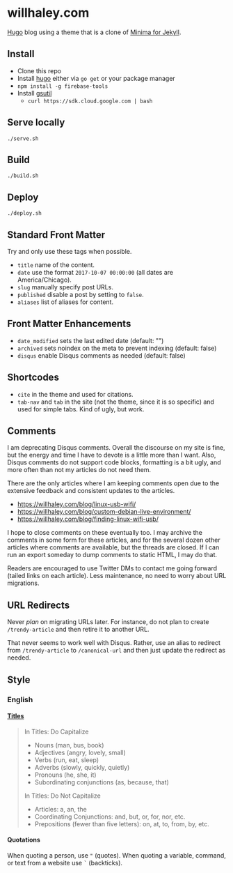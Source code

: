 # willhaley.com

[Hugo](https://github.com/gohugoio/hugo) blog using a theme that is a clone of [Minima for Jekyll](https://github.com/jekyll/minima).

## Install

* Clone this repo
* Install [hugo](https://gohugo.io/) either via `go get` or your package manager
* `npm install -g firebase-tools`
* Install [gsutil](https://cloud.google.com/storage/docs/gsutil_install)
  * `curl https://sdk.cloud.google.com | bash`

## Serve locally

```
./serve.sh
```

## Build

```
./build.sh
```

## Deploy

```
./deploy.sh
```

## Standard Front Matter

Try and only use these tags when possible.

* `title` name of the content.
* `date` use the format `2017-10-07 00:00:00` (all dates are America/Chicago).
* `slug` manually specify post URLs.
* `published` disable a post by setting to `false`.
* `aliases` list of aliases for content.

## Front Matter Enhancements

* `date_modified` sets the last edited date (default: "")
* `archived` sets noindex on the meta to prevent indexing (default: false)
* `disqus` enable Disqus comments as needed (default: false)

## Shortcodes

* `cite` in the theme and used for citations.
* `tab-nav` and `tab` in the site (not the theme, since it is so specific) and used for simple tabs. Kind of ugly, but work.

## Comments

I am deprecating Disqus comments. Overall the discourse on my site is fine, but the energy and time I have to devote is a little more than I want. Also, Disqus comments do not support code blocks, formatting is a bit ugly, and more often than not my articles do not need them.

There are the only articles where I am keeping comments open due to the extensive feedback and consistent updates to the articles.

* https://willhaley.com/blog/linux-usb-wifi/
* https://willhaley.com/blog/custom-debian-live-environment/
* https://willhaley.com/blog/finding-linux-wifi-usb/

I hope to close comments on these eventually too. I may archive the comments in some form for these articles, and for the several dozen other articles where comments are available, but the threads are closed. If I can run an export someday to dump comments to static HTML, I may do that.

Readers are encouraged to use Twitter DMs to contact me going forward (tailed links on each article). Less maintenance, no need to worry about URL migrations.

## URL Redirects

Never _plan_ on migrating URLs later. For instance, do not plan to create `/trendy-article` and then retire it to another URL.

That never seems to work well with Disqus. Rather, use an alias to redirect from `/trendy-article` to `/canonical-url` and then just update the redirect as needed.

## Style

### English

#### [Titles](http://english.stackexchange.com/questions/14/which-words-in-a-title-should-be-capitalized)

> In Titles: Do Capitalize
> * Nouns (man, bus, book)
> * Adjectives (angry, lovely, small)
> * Verbs (run, eat, sleep)
> * Adverbs (slowly, quickly, quietly)
> * Pronouns (he, she, it)
> * Subordinating conjunctions (as, because, that)
>
> In Titles: Do Not Capitalize
> * Articles: a, an, the
> * Coordinating Conjunctions: and, but, or, for, nor, etc.
> * Prepositions (fewer than five letters): on, at, to, from, by, etc.

#### Quotations

When quoting a person, use `"` (quotes). When quoting a variable, command, or text from a website use `` ` `` (backticks).
